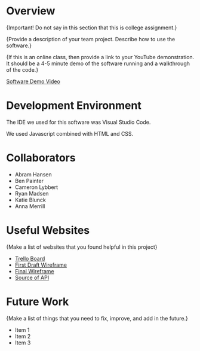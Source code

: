 # Overview

{Important!  Do not say in this section that this is college assignment.}

{Provide a description of your team project.  Describe how to use the software.}

{If this is an online class, then provide a link to your YouTube demonstration.  It should be a 4-5 minute demo of the software running and a walkthrough of the code.}

[Software Demo Video](http://youtube.link.goes.here)

# Development Environment

The IDE we used for this software was Visual Studio Code.

We used Javascript combined with HTML and CSS.

# Collaborators
* Abram Hansen
* Ben Painter
* Cameron Lybbert
* Ryan Madsen
* Katie Blunck
* Anna Merrill

# Useful Websites

{Make a list of websites that you found helpful in this project}
* [Trello Board](https://trello.com/invite/b/C1aJ9Kuv/4b2be3d1dc7588c7ca4810c210b640b2/brain-matter-workspace)
* [First Draft Wireframe](https://wireframe.cc/f51zs4)
* [Final Wireframe](https://wireframe.cc/jxJ7qb)
* [Source of API](https://pubchem.ncbi.nlm.nih.gov/)

# Future Work

{Make a list of things that you need to fix, improve, and add in the future.}
* Item 1
* Item 2
* Item 3
